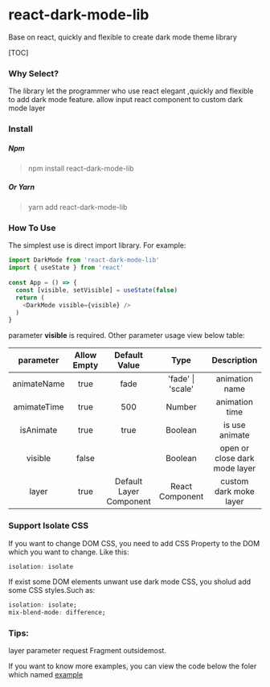 # react-dark-mode-lib
Base on react, quickly and flexible to create dark mode theme library

[TOC]

### Why Select?

The library let the programmer who use react elegant ,quickly and flexible to add dark mode feature. allow input react component to custom dark mode layer



### Install

##### Npm

> npm install react-dark-mode-lib

##### Or Yarn

> yarn add react-dark-mode-lib



### How To Use

The simplest use is direct import library. For example:

```javascript
import DarkMode from 'react-dark-mode-lib'
import { useState } from 'react'
  
const App = () => {
  const [visible, setVisible] = useState(false) 
  return (
    <DarkMode visible={visible} />
  )
}
```

parameter **visible** is required. Other parameter usage view below table:

|  parameter  | Allow Empty |      Default Value      |       Type        |          Description          |
| :---------: | :---------: | :---------------------: | :---------------: | :---------------------------: |
| animateName |    true     |          fade           | 'fade' \| 'scale' |        animation name         |
| amimateTime |    true     |           500           |      Number       |        animation time         |
|  isAnimate  |    true     |          true           |      Boolean      |        is use animate         |
|   visible   |    false    |                         |      Boolean      | open or close dark mode layer |
|    layer    |    true     | Default Layer Component |  React Component  |    custom dark moke layer     |



### Support Isolate CSS

If you want to change DOM CSS, you need to add CSS Property to the DOM which you want to change. Like this:

```css
isolation: isolate 
```

If exist some DOM elements unwant use dark mode CSS, you sholud add some CSS styles.Such as:

```css
isolation: isolate;
mix-blend-mode: difference;
```



### Tips:

layer parameter request Fragment outsidemost.



If you want to know more examples, you can view the code below the foler which named [example](https://github.com/leslieSie/react-dark-mode-lib/tree/main/example)



